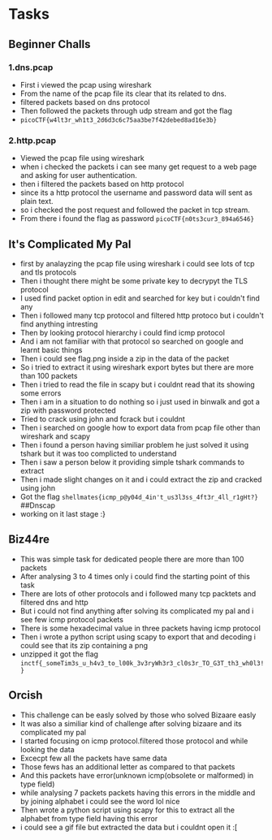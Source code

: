 # Tasks
## Beginner Challs
### 1.dns.pcap
* First i viewed the pcap using wireshark
* From the name of the pcap file its clear that its related to dns.
* filtered packets based on dns protocol
* Then followed the packets through udp stream and got the flag
* ```picoCTF{w4lt3r_wh1t3_2d6d3c6c75aa3be7f42debed8ad16e3b}```
### 2.http.pcap
* Viewed the pcap file using wireshark
* when i checked the packets i can see many get request to a web page and
  asking for user authentication.
* then i filtered the packets based on http protocol
* since its a http protocol the username and password data will sent as plain text.
* so i checked the post request and followed the packet in tcp stream.
* From there i found the flag as password ``picoCTF{n0ts3cur3_894a6546}``
## It's Complicated My Pal
* first by analayzing the pcap file using wireshark i could see lots of tcp and tls protocols
* Then i thought there might be some private key to decrypyt the TLS protocol
* I used find packet option in edit and searched for key but i couldn't find any
* Then i followed many tcp protocol and filtered http protoco but i couldn't find anything intresting
* Then by looking protocol hierarchy i could find icmp protocol 
* And i am not familiar with that protocol so searched on google and learnt basic things
* Then i could see flag.png inside a zip in the data of the packet
* So i tried to extract it using wireshark export bytes but there are more than 100 packets
* Then i tried to read the file in scapy but i couldnt read that its showing some errors
* Then i am in a situation to do nothing so i just used in binwalk and got a zip with password protected
* Tried to crack using john and fcrack but i couldnt
* Then i searched on google how to export data from pcap file other than wireshark and scapy
* Then i found a person having similiar problem he just solved it using tshark but it was too complicted to understand
* Then i saw a person below it providing simple tshark commands to extract
* Then i made slight changes on it and i could extract the zip and cracked using john
* Got the flag ```shellmates{icmp_p@y04d_4in't_us3l3ss_4ft3r_4ll_r1gHt?}```
##Dnscap
* working on it last stage :}
## Biz44re
* This was simple task for dedicated people there are more than 100 packets
* After analysing 3 to 4 times only i could find the starting point of this task
* There are lots of other protocols and i followed many tcp packtets and filtered dns and http
* But i could not find anything after solving its complicated my pal and i see few icmp protocol packets
* There is some hexadecimal value in three packets having icmp protocol
* Then i wrote a python script using scapy to export that and decoding i could see that its zip containing a png
* unzipped it got the flag ```inctf{_someTim3s_u_h4v3_to_l00k_3v3ryWh3r3_cl0s3r_TO_G3T_th3_wh0l3!}```
## Orcish
* This challenge can be easly solved by those who solved Bizaare easly
* It was also a similiar kind of challenge after solving bizaare and its complicated my pal
* I started focusing on icmp protocol.filtered those protocol and while looking the data
* Excecpt few all the packets have same data 
* Those fews has an additional letter as compared to that packets
* And this packets have error(unknown icmp(obsolete or malformed) in type field)
* while analysing 7 packets packets having this errors in the middle and by joining alphabet i could see the word lol nice
* Then wrote a python script using scapy for this to extract all the alphabet from type field having this error
* i could see a gif file but extracted the data but i couldnt open it :[
